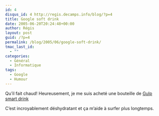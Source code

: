 ```yaml
---
id: 4
disqus_id: 4 http://regis.decamps.info/blog/?p=4
title: Google soft drink
date: 2005-06-20T20:24:48+00:00
author: Régis
layout: post
guid: /?p=4
permalink: /blog/2005/06/google-soft-drink/
tmac_last_id:
  - ""
categories:
  - Général
  - Informatique
tags:
  - Google
  - Humour
---
```

Qu’il fait chaud! Heureusement, je me suis acheté une bouteille de [Gulp smart drink](http://www.google.com/googlegulp/) 
  
C’est incroyablement déshydratant et ça m’aide à surfer plus longtemps.
